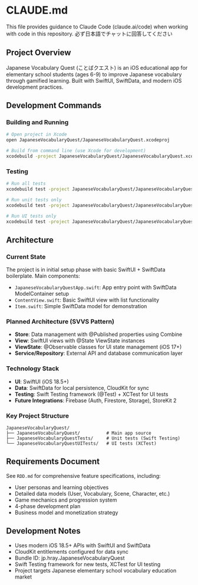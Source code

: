 # CLAUDE.md

This file provides guidance to Claude Code (claude.ai/code) when working with code in this repository.
必ず日本語でチャットに回答してください

## Project Overview
Japanese Vocabulary Quest (ことばクエスト) is an iOS educational app for elementary school students (ages 6-9) to improve Japanese vocabulary through gamified learning. Built with SwiftUI, SwiftData, and modern iOS development practices.

## Development Commands

### Building and Running
```bash
# Open project in Xcode
open JapaneseVocabularyQuest/JapaneseVocabularyQuest.xcodeproj

# Build from command line (use Xcode for development)
xcodebuild -project JapaneseVocabularyQuest/JapaneseVocabularyQuest.xcodeproj -scheme JapaneseVocabularyQuest -destination 'platform=iOS Simulator,name=iPhone 15' build
```

### Testing
```bash
# Run all tests
xcodebuild test -project JapaneseVocabularyQuest/JapaneseVocabularyQuest.xcodeproj -scheme JapaneseVocabularyQuest -destination 'platform=iOS Simulator,name=iPhone 15'

# Run unit tests only
xcodebuild test -project JapaneseVocabularyQuest/JapaneseVocabularyQuest.xcodeproj -scheme JapaneseVocabularyQuest -destination 'platform=iOS Simulator,name=iPhone 15' -only-testing:JapaneseVocabularyQuestTests

# Run UI tests only
xcodebuild test -project JapaneseVocabularyQuest/JapaneseVocabularyQuest.xcodeproj -scheme JapaneseVocabularyQuest -destination 'platform=iOS Simulator,name=iPhone 15' -only-testing:JapaneseVocabularyQuestUITests
```

## Architecture

### Current State
The project is in initial setup phase with basic SwiftUI + SwiftData boilerplate. Main components:
- `JapaneseVocabularyQuestApp.swift`: App entry point with SwiftData ModelContainer setup
- `ContentView.swift`: Basic SwiftUI view with list functionality
- `Item.swift`: Simple SwiftData model for demonstration

### Planned Architecture (SVVS Pattern)
- **Store**: Data management with @Published properties using Combine
- **View**: SwiftUI views with @State ViewState instances
- **ViewState**: @Observable classes for UI state management (iOS 17+)
- **Service/Repository**: External API and database communication layer

### Technology Stack
- **UI**: SwiftUI (iOS 18.5+)
- **Data**: SwiftData for local persistence, CloudKit for sync
- **Testing**: Swift Testing framework (@Test) + XCTest for UI tests
- **Future Integrations**: Firebase (Auth, Firestore, Storage), StoreKit 2

### Key Project Structure
```
JapaneseVocabularyQuest/
├── JapaneseVocabularyQuest/          # Main app source
├── JapaneseVocabularyQuestTests/     # Unit tests (Swift Testing)
└── JapaneseVocabularyQuestUITests/   # UI tests (XCTest)
```

## Requirements Document
See `RDD.md` for comprehensive feature specifications, including:
- User personas and learning objectives
- Detailed data models (User, Vocabulary, Scene, Character, etc.)
- Game mechanics and progression system
- 4-phase development plan
- Business model and monetization strategy

## Development Notes
- Uses modern iOS 18.5+ APIs with SwiftUI and SwiftData
- CloudKit entitlements configured for data sync
- Bundle ID: jp.hray.JapaneseVocabularyQuest
- Swift Testing framework for new tests, XCTest for UI testing
- Project targets Japanese elementary school vocabulary education market
